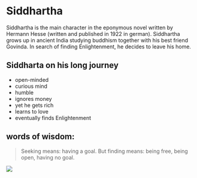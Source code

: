 # Siddhartha

Siddhartha is the main character in the eponymous novel
written by Hermann Hesse (written and published in 1922 in german).
Siddhartha grows up in ancient India studying buddhism
together with his best friend Govinda.
In search of finding Enlightenment, he decides to leave his home.

## Siddharta on his long journey

* open-minded
* curious mind
* humble
* ignores money
* yet he gets rich
* learns to love
* eventually finds Enlightenment

## words of wisdom:

> Seeking means: having a goal.
> But finding means: being free, being open, having no goal.


<img src="http://sognandoleggendo.net/wp-content/uploads/selfdevelopment130406.jpg"/>

